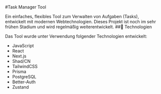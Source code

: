 #Task Manager Tool

Ein einfaches, flexibles Tool zum Verwalten von Aufgaben (Tasks), entwickelt mit modernen Webtechnologien. Dieses Projekt ist noch im sehr frühen Stadium und wird regelmäßig weiterentwickelt.
##🚀 Technologien

Das Tool wurde unter Verwendung folgender Technologien entwickelt:

- JavaScript
- React
- Next.js
- Shad/CN
- TailwindCSS
- Prisma
- PostgreSQL
- Better-Auth
- Zustand
